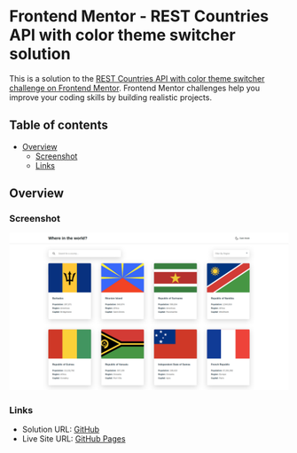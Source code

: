 # Frontend Mentor - REST Countries API with color theme switcher solution

This is a solution to the [REST Countries API with color theme switcher challenge on Frontend Mentor](https://www.frontendmentor.io/challenges/rest-countries-api-with-color-theme-switcher-5cacc469fec04111f7b848ca). Frontend Mentor challenges help you improve your coding skills by building realistic projects.

## Table of contents

- [Overview](#overview)
  - [Screenshot](#screenshot)
  - [Links](#links)

## Overview

### Screenshot

![REST Countries API](./screenshot.png)

### Links

- Solution URL: [GitHub](https://github.com/wingedotter5/rest-countries-api)
- Live Site URL: [GitHub Pages](https://wingedotter5.github.io/rest-countries-api)
